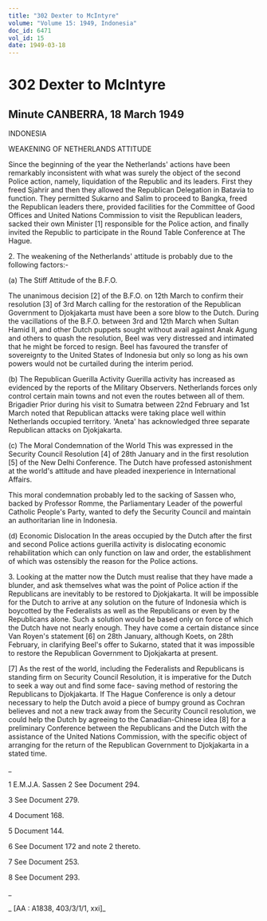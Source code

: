 ```yaml
---
title: "302 Dexter to McIntyre"
volume: "Volume 15: 1949, Indonesia"
doc_id: 6471
vol_id: 15
date: 1949-03-18
---
```


# 302 Dexter to McIntyre

## Minute CANBERRA, 18 March 1949

INDONESIA

WEAKENING OF NETHERLANDS ATTITUDE

Since the beginning of the year the Netherlands' actions have been remarkably inconsistent with what was surely the object of the second Police action, namely, liquidation of the Republic and its leaders. First they freed Sjahrir and then they allowed the Republican Delegation in Batavia to function. They permitted Sukarno and Salim to proceed to Bangka, freed the Republican leaders there, provided facilities for the Committee of Good Offices and United Nations Commission to visit the Republican leaders, sacked their own Minister [1] responsible for the Police action, and finally invited the Republic to participate in the Round Table Conference at The Hague.

2\. The weakening of the Netherlands' attitude is probably due to the following factors:-

(a) The Stiff Attitude of the B.F.O.

The unanimous decision [2] of the B.F.O. on 12th March to confirm their resolution [3] of 3rd March calling for the restoration of the Republican Government to Djokjakarta must have been a sore blow to the Dutch. During the vacillations of the B.F.O. between 3rd and 12th March when Sultan Hamid II, and other Dutch puppets sought without avail against Anak Agung and others to quash the resolution, Beel was very distressed and intimated that he might be forced to resign. Beel has favoured the transfer of sovereignty to the United States of Indonesia but only so long as his own powers would not be curtailed during the interim period.

(b) The Republican Guerilla Activity Guerilla activity has increased as evidenced by the reports of the Military Observers. Netherlands forces only control certain main towns and not even the routes between all of them. Brigadier Prior during his visit to Sumatra between 22nd February and 1st March noted that Republican attacks were taking place well within Netherlands occupied territory. 'Aneta' has acknowledged three separate Republican attacks on Djokjakarta.

(c) The Moral Condemnation of the World This was expressed in the Security Council Resolution [4] of 28th January and in the first resolution [5] of the New Delhi Conference. The Dutch have professed astonishment at the world's attitude and have pleaded inexperience in International Affairs.

This moral condemnation probably led to the sacking of Sassen who, backed by Professor Romme, the Parliamentary Leader of the powerful Catholic People's Party, wanted to defy the Security Council and maintain an authoritarian line in Indonesia.

(d) Economic Dislocation In the areas occupied by the Dutch after the first and second Police actions guerilla activity is dislocating economic rehabilitation which can only function on law and order, the establishment of which was ostensibly the reason for the Police actions.

3\. Looking at the matter now the Dutch must realise that they have made a blunder, and ask themselves what was the point of Police action if the Republicans are inevitably to be restored to Djokjakarta. It will be impossible for the Dutch to arrive at any solution on the future of Indonesia which is boycotted by the Federalists as well as the Republicans or even by the Republicans alone. Such a solution would be based only on force of which the Dutch have not nearly enough. They have come a certain distance since Van Royen's statement [6] on 28th January, although Koets, on 28th February, in clarifying Beel's offer to Sukarno, stated that it was impossible to restore the Republican Government to Djokjakarta at present.

[7] As the rest of the world, including the Federalists and Republicans is standing firm on Security Council Resolution, it is imperative for the Dutch to seek a way out and find some face- saving method of restoring the Republicans to Djokjakarta. If The Hague Conference is only a detour necessary to help the Dutch avoid a piece of bumpy ground as Cochran believes and not a new track away from the Security Council resolution, we could help the Dutch by agreeing to the Canadian-Chinese idea [8] for a preliminary Conference between the Republicans and the Dutch with the assistance of the United Nations Commission, with the specific object of arranging for the return of the Republican Government to Djokjakarta in a stated time.

_

1 E.M.J.A. Sassen 2 See Document 294.

3 See Document 279.

4 Document 168.

5 Document 144.

6 See Document 172 and note 2 thereto.

7 See Document 253.

8 See Document 293.

_

_ [AA : A1838, 403/3/1/1, xxi]_
